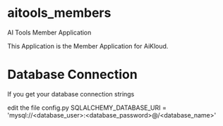 # aitools_members
AI Tools Member Application


This Application is the Member Application for AiKloud.

Database Connection
===================

If you get your database connection strings

edit the file config.py SQLALCHEMY_DATABASE_URI = 'mysql://<database_user>:<database_password>@<endpoint>/<database_name>'
